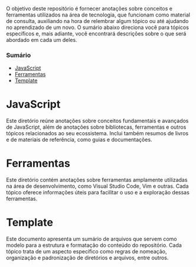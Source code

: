 O objetivo deste repositório é fornecer anotações sobre conceitos e ferramentas utilizados na área de tecnologia, que funcionam como material de consulta, auxiliando na hora de relembrar algum tópico ou até ajudando no aprendizado de um novo. O sumário abaixo direciona você para tópicos específicos e, mais adiante, você encontrará descrições sobre o que será abordado em cada um deles.

### Sumário

- [JavaScript](./2-javascript/sumario-javascript.md)
- [Ferramentas](./4-ferramentas/ferramentas.md)
- [Template](./1-template/1-template.md)

# JavaScript

Este diretório reúne anotações sobre conceitos fundamentais e avançados de JavaScript, além de anotações sobre bibliotecas, ferramentas e outros tópicos relacionados ao seu ecossistema. Inclui também resumos de livros e de materiais de referência, como guias e documentações.

# Ferramentas

Este diretório contém anotações sobre ferramentas amplamente utilizadas na área de desenvolvimento, como Visual Studio Code, Vim e outras. Cada tópico oferece informações úteis para facilitar o uso e a exploração dessas ferramentas.

# Template

Este documento apresenta um sumário de arquivos que servem como modelo para a estrutura e formatação do conteúdo do repositório. Cada tópico trata de um aspecto específico como regras de nomeação, organização e padronização de diretórios e arquivos, entre outros.